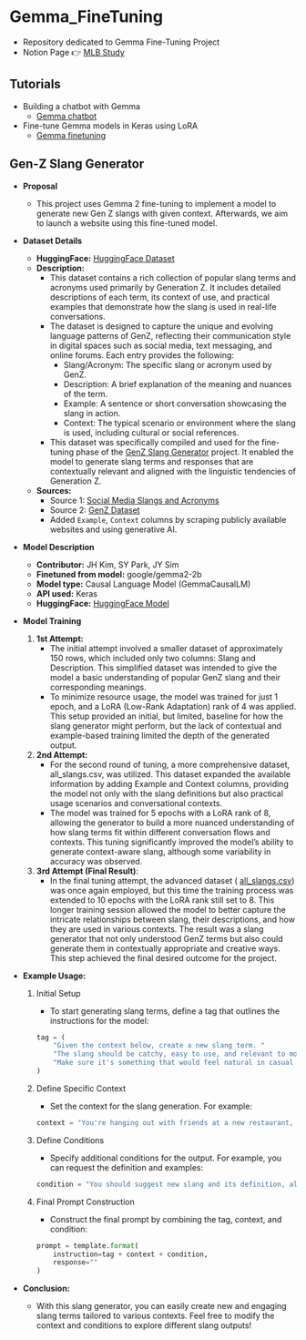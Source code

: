# Gemma_FineTuning

- Repository dedicated to Gemma Fine-Tuning Project
- Notion Page 👉 [MLB Study](https://www.notion.so/Google-MLB-e9fb1b81889b4edd9a938ea73dfca248)

## Tutorials
- Building a chatbot with Gemma
    - [Gemma chatbot](https://ai.google.dev/gemma/docs/gemma_chat)
- Fine-tune Gemma models in Keras using LoRA
    - [Gemma finetuning](https://ai.google.dev/gemma/docs/lora_tuning)

## Gen-Z Slang Generator
- **Proposal**
    - This project uses Gemma 2 fine-tuning to implement a model to generate new Gen Z slangs with given context. Afterwards, we aim to launch a website using this fine-tuned model. 

- **Dataset Details**
    - **HuggingFace:** [HuggingFace Dataset](https://huggingface.co/datasets/SeoyeonPark1223/genz-slangs)
    - **Description:**
        - This dataset contains a rich collection of popular slang terms and acronyms used primarily by Generation Z. It includes detailed descriptions of each term, its context of use, and practical examples that demonstrate how the slang is used in real-life conversations.
        - The dataset is designed to capture the unique and evolving language patterns of GenZ, reflecting their communication style in digital spaces such as social media, text messaging, and online forums. Each entry provides the following:
            - Slang/Acronym: The specific slang or acronym used by GenZ.
            - Description: A brief explanation of the meaning and nuances of the term.
            - Example: A sentence or short conversation showcasing the slang in action. 
            - Context: The typical scenario or environment where the slang is used, including cultural or social references. 
        - This dataset was specifically compiled and used for the fine-tuning phase of the [GenZ Slang Generator](https://huggingface.co/SeoyeonPark1223/genz-slang-generator) project. It enabled the model to generate slang terms and responses that are contextually relevant and aligned with the linguistic tendencies of Generation Z.
    - **Sources:**
        - Source 1: [Social Media Slangs and Acronyms](https://www.kaggle.com/datasets/rizdelhi/socialmediaabbrevations)
        - Source 2: [GenZ Dataset](https://github.com/kaspercools/genz-dataset.git)
        - Added `Example`, `Context` columns by scraping publicly available websites and using generative AI.

- **Model Description**
    - **Contributor:** JH Kim, SY Park, JY Sim
    - **Finetuned from model:** google/gemma2-2b
    - **Model type:** Causal Language Model (GemmaCausalLM)
    - **API used:** Keras 
    - **HuggingFace:** [HuggingFace Model](https://huggingface.co/SeoyeonPark1223/genz-slang-generator)

- **Model Training**
    1. **1st Attempt:**
        - The initial attempt involved a smaller dataset of approximately 150 rows, which included only two columns: Slang and Description. This simplified dataset was intended to give the model a basic understanding of popular GenZ slang and their corresponding meanings. 
        - To minimize resource usage, the model was trained for just 1 epoch, and a LoRA (Low-Rank Adaptation) rank of 4 was applied. This setup provided an initial, but limited, baseline for how the slang generator might perform, but the lack of contextual and example-based training limited the depth of the generated output.
	2. **2nd Attempt:**
        - For the second round of tuning, a more comprehensive dataset, all_slangs.csv, was utilized. This dataset expanded the available information by adding Example and Context columns, providing the model not only with the slang definitions but also practical usage scenarios and conversational contexts. 
        - The model was trained for 5 epochs with a LoRA rank of 8, allowing the generator to build a more nuanced understanding of how slang terms fit within different conversation flows and contexts. This tuning significantly improved the model’s ability to generate context-aware slang, although some variability in accuracy was observed.
	3. **3rd Attempt (Final Result)**:
        - In the final tuning attempt, the advanced dataset ( [all_slangs.csv](https://huggingface.co/datasets/SeoyeonPark1223/genz-slangs)) was once again employed, but this time the training process was extended to 10 epochs with the LoRA rank still set to 8. This longer training session allowed the model to better capture the intricate relationships between slang, their descriptions, and how they are used in various contexts. The result was a slang generator that not only understood GenZ terms but also could generate them in contextually appropriate and creative ways. This step achieved the final desired outcome for the project.

- **Example Usage:**
    1. Initial Setup
        - To start generating slang terms, define a tag that outlines the instructions for the model:

        ```python
        tag = (
            "Given the context below, create a new slang term. "
            "The slang should be catchy, easy to use, and relevant to modern youth culture. "
            "Make sure it's something that would feel natural in casual conversation:\n\n"
        )
        ```
    2. Define Specific Context
        - Set the context for the slang generation. For example:
        ```python
        context = "You're hanging out with friends at a new restaurant, trying out some unique fusion dishes."
        ```

    3. Define Conditions
        - Specify additional conditions for the output. For example, you can request the definition and examples:
        ```python
        condition = "You should suggest new slang and its definition, also give an example for clarification. Example should be long and also precise."
        ```

    4. Final Prompt Construction
        - Construct the final prompt by combining the tag, context, and condition:
        ```python
        prompt = template.format(
            instruction=tag + context + condition,
            response=""
        )
        ```

- **Conclusion:**
    - With this slang generator, you can easily create new and engaging slang terms tailored to various contexts. Feel free to modify the context and conditions to explore different slang outputs!